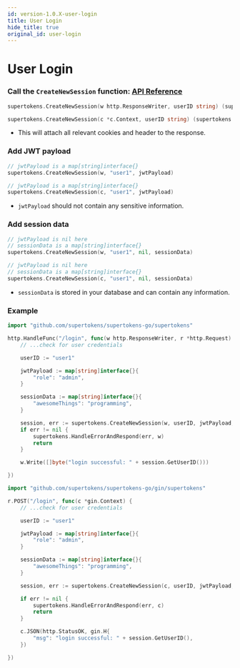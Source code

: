 ```yaml
---
id: version-1.0.X-user-login
title: User Login
hide_title: true
original_id: user-login
---
```


# User Login

### Call the `CreateNewSession` function: [API Reference](../api-reference/create-new-session)
<!--DOCUSAURUS_CODE_TABS-->
<!--Mux or net/http-->
```go
supertokens.CreateNewSession(w http.ResponseWriter, userID string) (supertokens.Session, error)
```
<!--Gin-->
```go
supertokens.CreateNewSession(c *c.Context, userID string) (supertokens.Session, error)
```
<!--END_DOCUSAURUS_CODE_TABS-->

- This will attach all relevant cookies and header to the response.

### Add JWT payload
<!--DOCUSAURUS_CODE_TABS-->
<!--Mux or net/http-->
```go
// jwtPayload is a map[string]interface{}
supertokens.CreateNewSession(w, "user1", jwtPayload)
```
<!--Gin-->
```go
// jwtPayload is a map[string]interface{}
supertokens.CreateNewSession(c, "user1", jwtPayload)
```
<!--END_DOCUSAURUS_CODE_TABS-->

- `jwtPayload` should not contain any sensitive information.

### Add session data
<!--DOCUSAURUS_CODE_TABS-->
<!--Mux or net/http-->
```go
// jwtPayload is nil here
// sessionData is a map[string]interface{}
supertokens.CreateNewSession(w, "user1", nil, sessionData)
```
<!--Gin-->
```go
// jwtPayload is nil here
// sessionData is a map[string]interface{}
supertokens.CreateNewSession(c, "user1", nil, sessionData)
```
<!--END_DOCUSAURUS_CODE_TABS-->

- `sessionData` is stored in your database and can contain any information.

<div class="divider"></div> 

### Example

<!--DOCUSAURUS_CODE_TABS-->
<!--Mux or net/http-->
```go
import "github.com/supertokens/supertokens-go/supertokens"

http.HandleFunc("/login", func(w http.ResponseWriter, r *http.Request) {
    // ...check for user credentials

    userID := "user1"

    jwtPayload := map[string]interface{}{
        "role": "admin",
    }

    sessionData := map[string]interface{}{
        "awesomeThings": "programming",
    }

    session, err := supertokens.CreateNewSession(w, userID, jwtPayload, sessionData)
    if err != nil {
        supertokens.HandleErrorAndRespond(err, w)
        return
    }

    w.Write([]byte("login successful: " + session.GetUserID()))

})
```
<!--Gin-->
```go
import "github.com/supertokens/supertokens-go/gin/supertokens"

r.POST("/login", func(c *gin.Context) {
    // ...check for user credentials

    userID := "user1"

    jwtPayload := map[string]interface{}{
        "role": "admin",
    }

    sessionData := map[string]interface{}{
        "awesomeThings": "programming",
    }

    session, err := supertokens.CreateNewSession(c, userID, jwtPayload, sessionData)

    if err != nil {
        supertokens.HandleErrorAndRespond(err, c)
        return
    }

    c.JSON(http.StatusOK, gin.H{ 
        "msg": "login successful: " + session.GetUserID(), 
    })

})
```
<!--END_DOCUSAURUS_CODE_TABS-->
